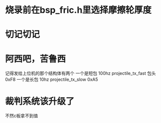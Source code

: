 # 烧录前在bsp_fric.h里选择摩擦轮厚度

# 切记切记

# 阿西吧，苦鲁西

记得发给上位机的那个结构体有两个
一个是短包 100hz projectile_tx_fast 包头 0xF8
一个是长包 10hz projectile_tx_slow 0xA5

# 裁判系统该升级了

不然c板拿不到值
